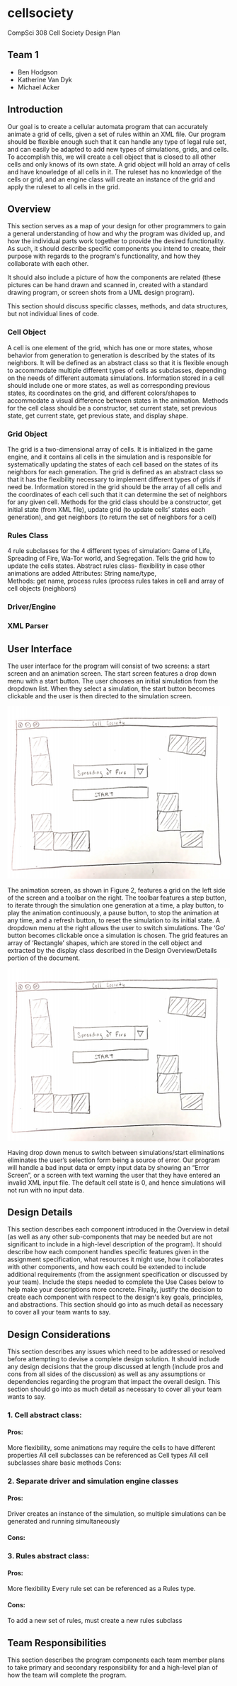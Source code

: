 # cellsociety
CompSci 308 Cell Society Design Plan

## Team 1
   * Ben Hodgson
   * Katherine Van Dyk
   * Michael Acker

## Introduction

Our goal is to create a cellular automata program that can accurately animate a grid of cells,  given a set of rules within an XML file. Our program should be flexible enough such that it can handle any type of legal rule set, and can easily be adapted to add new types of simulations, grids, and cells. 
To accomplish this, we will create a cell object that is closed to all other cells and only knows of its own state. A grid object will hold an array of cells and have knowledge of all cells in it. The ruleset has no knowledge of the cells or grid, and an engine class will create an instance of the grid and apply the ruleset to all cells in the grid. 

## Overview
This section serves as a map of your design for other programmers to gain a general understanding of how and why the program was divided up, and how the individual parts work together to provide the desired functionality.
 As such, it should describe specific components you intend to create, their purpose with regards to the program's functionality, and how they collaborate with each other. 


It should also include a picture of how the components are related (these pictures can be hand drawn and scanned in, created with a standard drawing program, or screen shots from a UML design program).

 This section should discuss specific classes, methods, and data structures, but not individual lines of code.
### Cell Object
A cell is one element of the grid, which has one or more states, whose behavior from generation to generation is described by the states of its neighbors. It will be defined as an abstract class so that it is flexible enough to accommodate multiple different types of cells as subclasses, depending on the needs of different automata simulations. Information stored in a cell should include one or more states, as well as corresponding previous states, its coordinates on the grid, and different colors/shapes to accommodate a visual difference between states in the animation. Methods for the cell class should be a constructor, set current state, set previous state, get current state, get previous state, and display shape.

### Grid Object
The grid is a two-dimensional array of cells. It is initialized in the game engine, and it contains all cells in the simulation and is responsible for systematically updating the states of each cell based on the states of its neighbors for each generation. The grid is defined as an abstract class so that it has the flexibility necessary to implement different types of grids if need be. Information stored in the grid should be the array of all cells and the coordinates of each cell such that it can determine the set of neighbors for any given cell. Methods for the grid class should be a constructor, get initial state (from XML file), update grid (to update cells’ states each generation), and get neighbors (to return the set of neighbors for a cell)
### Rules Class
 4 rule subclasses for the 4 different types of simulation: Game of Life, Spreading of Fire, Wa-Tor world, and Segregation. Tells the grid how to update the cells states. 
Abstract rules class- flexibility in case other animations are added
Attributes:  String name/type,  
Methods: get name, process rules (process rules takes in cell and array of cell objects (neighbors)
### Driver/Engine

### XML Parser

## User Interface
The user interface for the program will consist of two screens: a start screen and an animation screen. The start screen features a drop down menu with a start button. The user chooses an initial simulation from the dropdown list. When they select a simulation, the start button becomes clickable and the user is then directed to the simulation screen. 

![Figure 1. Start Screen](startScreen.png)

The animation screen, as shown in Figure 2, features a grid on the left side of the screen and a toolbar on the right. The toolbar features a step button, to iterate through the simulation one generation at a time, a play button, to play the animation continuously, a pause button, to stop the animation at any time, and a refresh button, to reset the simulation to its initial state. A dropdown menu at the right allows the user to switch simulations. The ‘Go’ button becomes clickable once a simulation is chosen. The grid features an array of ‘Rectangle’ shapes, which are stored in the cell object and extracted by the display class described in the Design Overview/Details portion of the document. 

![Figure 2. Animation Screen](startScreen.png)

Having drop down menus to switch between simulations/start eliminations eliminates the user’s selection form being a source of error. Our program will handle a bad input data or empty input data by showing an “Error Screen”, or a screen with text warning the user that they have entered an invalid XML input file. The default cell state is 0, and hence simulations will not run with no input data. 

## Design Details
This section describes each component introduced in the Overview in detail (as well as any other sub-components that may be needed but are not significant to include in a high-level description of the program). It should describe how each component handles specific features given in the assignment specification, what resources it might use, how it collaborates with other components, and how each could be extended to include additional requirements (from the assignment specification or discussed by your team). Include the steps needed to complete the Use Cases below to help make your descriptions more concrete. Finally, justify the decision to create each component with respect to the design's key goals, principles, and abstractions. This section should go into as much detail as necessary to cover all your team wants to say.

## Design Considerations
This section describes any issues which need to be addressed or resolved before attempting to devise a complete design solution. It should include any design decisions that the group discussed at length (include pros and cons from all sides of the discussion) as well as any assumptions or dependencies regarding the program that impact the overall design. This section should go into as much detail as necessary to cover all your team wants to say.

### 1. Cell abstract class:
#### Pros:
More flexibility, some animations may require the cells to have different properties
All cell subclasses can be referenced as Cell types
All cell subclasses share basic methods
Cons:
 
### 2. Separate driver and simulation engine classes
#### Pros:
Driver creates an instance of the simulation, so multiple simulations can be generated and running simultaneously
#### Cons: 


### 3. Rules abstract class:
#### Pros:
More flexibility
Every rule set can be referenced as a Rules type. 
#### Cons: 
To add a new set of rules, must create a new rules subclass

## Team Responsibilities
This section describes the program components each team member plans to take primary and secondary responsibility for and a high-level plan of how the team will complete the program.

